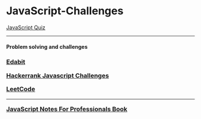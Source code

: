 # JavaScript-Challenges

  <p align="left">
  
[JavaScript Quiz](https://www.w3schools.com/js/js_quiz.asp)
  
------------
  
  <h4>Problem solving and challenges<h3/>
    <a  target="_blank" href="https://edabit.com/challenges">Edabit</a>
  </p>
  <p align="left">
    <a  target="_blank" href="https://www.hackerrank.com/contests/7days-javascript/challenges"><strong>Hackerrank Javascript Challenges</strong></a>
  </p>
  <p align="left">
    <a  target="_blank" href="https://www.hackerrank.com/contests/7days-javascript/challenges"><strong>LeetCode</strong></a>
  </p>
  
------------
  
[JavaScript Notes For Professionals Book](https://goalkicker.com/JavaScriptBook)
  
  

